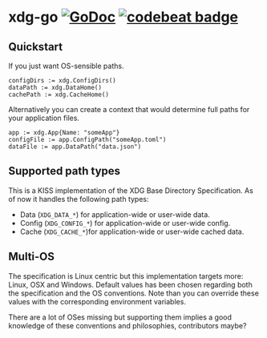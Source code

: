 xdg-go [![GoDoc](https://godoc.org/github.com/casimir/xdg-go?status.svg)](https://godoc.org/github.com/casimir/xdg-go) [![codebeat badge](https://codebeat.co/badges/845ce4ee-6285-45dc-a790-e56c00d0f35c)](https://codebeat.co/projects/github-com-casimir-xdg-go)
=======================================================================================================================================================================================================================================

## Quickstart

If you just want OS-sensible paths.
```
configDirs := xdg.ConfigDirs()
dataPath := xdg.DataHome()
cachePath := xdg.CacheHome()
```

Alternatively you can create a context that would determine full paths for your application files.
```
app := xdg.App{Name: "someApp"}
configFile := app.ConfigPath("someApp.toml")
dataFile := app.DataPath("data.json")
```

## Supported path types

This is a KISS implementation of the XDG Base Directory Specification. As of now it handles the following path types:
- Data (`XDG_DATA_*`) for application-wide or user-wide data.
- Config (`XDG_CONFIG_*`) for application-wide or user-wide config.
- Cache (`XDG_CACHE_*`)for application-wide or user-wide cached data.

## Multi-OS

The specification is Linux centric but this implementation targets more: Linux, OSX and Windows. Default values has been chosen regarding both the specification and the OS conventions. Note than you can override these values with the corresponding environment variables.

There are a lot of OSes missing but supporting them implies a good knowledge of these conventions and philosophies, contributors maybe?


